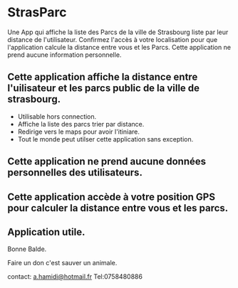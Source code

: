 # StrasParc
Une App qui affiche la liste des Parcs de la ville de Strasbourg liste par leur distance de l'utilisateur. 
Confirmez l'accès à votre localisation pour que l'application calcule la distance entre vous et les Parcs.
Cette application ne prend aucune information personnelle.

## Cette application affiche la distance entre l'uilisateur et les parcs public de la ville de strasbourg.

* Utilisable hors connection.
* Affiche la liste des parcs trier par distance.
* Redirige vers le maps pour avoir l'itiniare.
* Tout le monde peut utilser cette application sans exception.

## Cette application ne prend aucune données personnelles des utilisateurs.
## Cette application accède à votre position GPS pour calculer la distance entre vous et les parcs.
## Application utile.

Bonne Balde.

Faire un don c'est sauver un animale. 

contact: a.hamidi@hotmail.fr
Tel:0758480886


